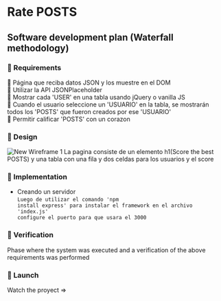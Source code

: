 # Rate POSTS
## Software development plan (Waterfall methodology)
### 🚩 Requirements <br>
📌 Página que reciba datos JSON y los muestre en el DOM<br>
📌 Utilizar la API JSONPlaceholder <br>
📌 Mostrar cada 'USER' en una tabla usando jQuery o vanilla JS<br>
📌 Cuando el usuario seleccione un 'USUARIO' en la tabla, se mostrarán todos los 'POSTS' que fueron creados por ese 'USUARIO'<br>
📌 Permitir calificar 'POSTS' con un corazon<br>
### 🚩 Design <br>
![New Wireframe 1](https://user-images.githubusercontent.com/85640313/141241095-02da3e42-9909-414e-80ea-e37eb98059ca.png)
La pagina consiste de un elemento h1(Score the best POSTS) y una tabla con una fila y dos celdas para los usuarios y el score
### 🚩 Implementation <br>
- Creando un servidor <br>
<code>Luego de utilizar el comando 'npm install express' para instalar el framework en el archivo 'index.js' configure el puerto para que usara el 3000</code>
### 🚩 Verification <br>
Phase where the system was executed and a verification of the above requirements was performed <br> 
### 🚩 Launch <br>
Watch the proyect =>
